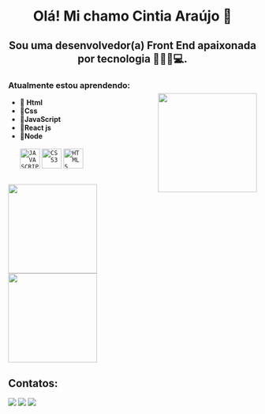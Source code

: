 <h1 align="center"> Olá! Mi chamo Cintia Araújo 👋 </h1>
 <h2 align="center">  Sou uma desenvolvedor(a) Front End apaixonada por tecnologia 👩🏻‍💻💻. </h2>
 

### Atualmente estou aprendendo:   

<img align="right" width="200px" style="margin-top:-10px" src="https://i.imgur.com/NdBqatp.png">


- 🚀 **Html**
- 🚀**Css**
- 🚀**JavaScript**                                                                                
- 🚀**React js** 
- 🚀**Node**
<br><br>
<code><img width="40px" src="https://cdn.jsdelivr.net/gh/devicons/devicon/icons/javascript/javascript-original.svg" title = "JAVASCRIPT"/></code>
<code><img width="40px" src="https://cdn.jsdelivr.net/gh/devicons/devicon/icons/css3/css3-original-wordmark.svg" title = "CSS3"/></code>
<code><img width="40px" src="https://cdn.jsdelivr.net/gh/devicons/devicon/icons/html5/html5-original-wordmark.svg" title = "HTML5"/></code>

##
<div>
<img height="180em" src="https://github-readme-stats.vercel.app/api?username=cintiaaraujo&show_icons=true&theme=radical"/>
<img height="180em" src="https://github-readme-stats.vercel.app/api/top-langs/?username=cintiaaraujo&show_icons=true&theme=radical"/>
</div>

## Contatos:

<div>
<a href="https://www.linkedin.com/in/cintiaaraujodev" target="_blank"><img src="https://img.shields.io/badge/-LinkedIn-%230077B5?style=for-the-badge&logo=linkedin&logoColor=white" target="_blank"></a> 
 <a href="https://criarmeulink.com.br/u/1679692936" target="_blank"><img src="https://img.shields.io/badge/Microsoft_Outlook-0078D4?style=for-the-badge&logo=microsoft-outlook&logoColor=white"></a>
  <a href="https://wa.me/qr/M2YSYMEZLT5AN1" target="_blank"><img src="https://img.shields.io/badge/WhatsApp-25D366?style=for-the-badge&logo=whatsapp&logoColor=white"></a>
 
 

 </div>

 




